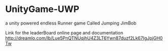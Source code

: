 # UnityGame-UWP
a unity powered endless Runner game Called Jumping JimBob 

Link for the leaderBoard online page and documentation
http://dreamlo.com/lb/Lue5PnQTNUqjhU4Z3LT6Ywn87duzf2Lk67IgJpjGH0Tw
